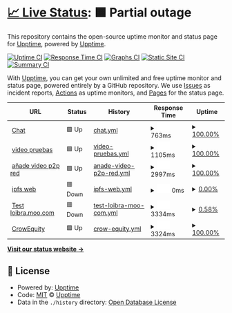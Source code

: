 # [📈 Live Status](https://demo.upptime.js.org): <!--live status--> **🟧 Partial outage**

This repository contains the open-source uptime monitor and status page for [Upptime](https://upptime.js.org), powered by [Upptime](https://github.com/upptime/upptime).

[![Uptime CI](https://github.com/upptime/upptime/workflows/Uptime%20CI/badge.svg)](https://github.com/upptime/upptime/actions?query=workflow%3A%22Uptime+CI%22)
[![Response Time CI](https://github.com/upptime/upptime/workflows/Response%20Time%20CI/badge.svg)](https://github.com/upptime/upptime/actions?query=workflow%3A%22Response+Time+CI%22)
[![Graphs CI](https://github.com/upptime/upptime/workflows/Graphs%20CI/badge.svg)](https://github.com/upptime/upptime/actions?query=workflow%3A%22Graphs+CI%22)
[![Static Site CI](https://github.com/upptime/upptime/workflows/Static%20Site%20CI/badge.svg)](https://github.com/upptime/upptime/actions?query=workflow%3A%22Static+Site+CI%22)
[![Summary CI](https://github.com/upptime/upptime/workflows/Summary%20CI/badge.svg)](https://github.com/upptime/upptime/actions?query=workflow%3A%22Summary+CI%22)

With [Upptime](https://upptime.js.org), you can get your own unlimited and free uptime monitor and status page, powered entirely by a GitHub repository. We use [Issues](https://github.com/upptime/upptime/issues) as incident reports, [Actions](https://github.com/upptime/upptime/actions) as uptime monitors, and [Pages](https://demo.upptime.js.org) for the status page.

<!--start: status pages-->
<!-- This summary is generated by Upptime (https://github.com/upptime/upptime) -->
<!-- Do not edit this manually, your changes will be overwritten -->
<!-- prettier-ignore -->
| URL | Status | History | Response Time | Uptime |
| --- | ------ | ------- | ------------- | ------ |
| <img alt="" src="https://favicons.githubusercontent.com/ipfs.io" height="13"> [Chat](https://ipfs.io/ipfs/QmUds9SgdzLSMLvGv3NdUsmkKzYbAUsf6HQkKCDv4gshrP) | 🟩 Up | [chat.yml](https://github.com/aratan/Monitorizaci-n/commits/HEAD/history/chat.yml) | <details><summary><img alt="Response time graph" src="./graphs/chat/response-time-week.png" height="20"> 763ms</summary><br><a href="https://demo.upptime.js.org/history/chat"><img alt="Response time 1316" src="https://img.shields.io/endpoint?url=https%3A%2F%2Fraw.githubusercontent.com%2Faratan%2FMonitorizaci-n%2FHEAD%2Fapi%2Fchat%2Fresponse-time.json"></a><br><a href="https://demo.upptime.js.org/history/chat"><img alt="24-hour response time 38" src="https://img.shields.io/endpoint?url=https%3A%2F%2Fraw.githubusercontent.com%2Faratan%2FMonitorizaci-n%2FHEAD%2Fapi%2Fchat%2Fresponse-time-day.json"></a><br><a href="https://demo.upptime.js.org/history/chat"><img alt="7-day response time 763" src="https://img.shields.io/endpoint?url=https%3A%2F%2Fraw.githubusercontent.com%2Faratan%2FMonitorizaci-n%2FHEAD%2Fapi%2Fchat%2Fresponse-time-week.json"></a><br><a href="https://demo.upptime.js.org/history/chat"><img alt="30-day response time 1560" src="https://img.shields.io/endpoint?url=https%3A%2F%2Fraw.githubusercontent.com%2Faratan%2FMonitorizaci-n%2FHEAD%2Fapi%2Fchat%2Fresponse-time-month.json"></a><br><a href="https://demo.upptime.js.org/history/chat"><img alt="1-year response time 1316" src="https://img.shields.io/endpoint?url=https%3A%2F%2Fraw.githubusercontent.com%2Faratan%2FMonitorizaci-n%2FHEAD%2Fapi%2Fchat%2Fresponse-time-year.json"></a></details> | <details><summary><a href="https://demo.upptime.js.org/history/chat">100.00%</a></summary><a href="https://demo.upptime.js.org/history/chat"><img alt="All-time uptime 99.68%" src="https://img.shields.io/endpoint?url=https%3A%2F%2Fraw.githubusercontent.com%2Faratan%2FMonitorizaci-n%2FHEAD%2Fapi%2Fchat%2Fuptime.json"></a><br><a href="https://demo.upptime.js.org/history/chat"><img alt="24-hour uptime 100.00%" src="https://img.shields.io/endpoint?url=https%3A%2F%2Fraw.githubusercontent.com%2Faratan%2FMonitorizaci-n%2FHEAD%2Fapi%2Fchat%2Fuptime-day.json"></a><br><a href="https://demo.upptime.js.org/history/chat"><img alt="7-day uptime 100.00%" src="https://img.shields.io/endpoint?url=https%3A%2F%2Fraw.githubusercontent.com%2Faratan%2FMonitorizaci-n%2FHEAD%2Fapi%2Fchat%2Fuptime-week.json"></a><br><a href="https://demo.upptime.js.org/history/chat"><img alt="30-day uptime 99.91%" src="https://img.shields.io/endpoint?url=https%3A%2F%2Fraw.githubusercontent.com%2Faratan%2FMonitorizaci-n%2FHEAD%2Fapi%2Fchat%2Fuptime-month.json"></a><br><a href="https://demo.upptime.js.org/history/chat"><img alt="1-year uptime 99.68%" src="https://img.shields.io/endpoint?url=https%3A%2F%2Fraw.githubusercontent.com%2Faratan%2FMonitorizaci-n%2FHEAD%2Fapi%2Fchat%2Fuptime-year.json"></a></details>
| <img alt="" src="https://favicons.githubusercontent.com/ipfs.io" height="13"> [video pruebas](https://ipfs.io/ipfs/QmXbgJEuzsKSKuF8gUCjKd5J3WCRNSP7fXfuMh6C3WMF64) | 🟩 Up | [video-pruebas.yml](https://github.com/aratan/Monitorizaci-n/commits/HEAD/history/video-pruebas.yml) | <details><summary><img alt="Response time graph" src="./graphs/video-pruebas/response-time-week.png" height="20"> 1105ms</summary><br><a href="https://demo.upptime.js.org/history/video-pruebas"><img alt="Response time 1004" src="https://img.shields.io/endpoint?url=https%3A%2F%2Fraw.githubusercontent.com%2Faratan%2FMonitorizaci-n%2FHEAD%2Fapi%2Fvideo-pruebas%2Fresponse-time.json"></a><br><a href="https://demo.upptime.js.org/history/video-pruebas"><img alt="24-hour response time 6" src="https://img.shields.io/endpoint?url=https%3A%2F%2Fraw.githubusercontent.com%2Faratan%2FMonitorizaci-n%2FHEAD%2Fapi%2Fvideo-pruebas%2Fresponse-time-day.json"></a><br><a href="https://demo.upptime.js.org/history/video-pruebas"><img alt="7-day response time 1105" src="https://img.shields.io/endpoint?url=https%3A%2F%2Fraw.githubusercontent.com%2Faratan%2FMonitorizaci-n%2FHEAD%2Fapi%2Fvideo-pruebas%2Fresponse-time-week.json"></a><br><a href="https://demo.upptime.js.org/history/video-pruebas"><img alt="30-day response time 1253" src="https://img.shields.io/endpoint?url=https%3A%2F%2Fraw.githubusercontent.com%2Faratan%2FMonitorizaci-n%2FHEAD%2Fapi%2Fvideo-pruebas%2Fresponse-time-month.json"></a><br><a href="https://demo.upptime.js.org/history/video-pruebas"><img alt="1-year response time 1004" src="https://img.shields.io/endpoint?url=https%3A%2F%2Fraw.githubusercontent.com%2Faratan%2FMonitorizaci-n%2FHEAD%2Fapi%2Fvideo-pruebas%2Fresponse-time-year.json"></a></details> | <details><summary><a href="https://demo.upptime.js.org/history/video-pruebas">100.00%</a></summary><a href="https://demo.upptime.js.org/history/video-pruebas"><img alt="All-time uptime 93.64%" src="https://img.shields.io/endpoint?url=https%3A%2F%2Fraw.githubusercontent.com%2Faratan%2FMonitorizaci-n%2FHEAD%2Fapi%2Fvideo-pruebas%2Fuptime.json"></a><br><a href="https://demo.upptime.js.org/history/video-pruebas"><img alt="24-hour uptime 100.00%" src="https://img.shields.io/endpoint?url=https%3A%2F%2Fraw.githubusercontent.com%2Faratan%2FMonitorizaci-n%2FHEAD%2Fapi%2Fvideo-pruebas%2Fuptime-day.json"></a><br><a href="https://demo.upptime.js.org/history/video-pruebas"><img alt="7-day uptime 100.00%" src="https://img.shields.io/endpoint?url=https%3A%2F%2Fraw.githubusercontent.com%2Faratan%2FMonitorizaci-n%2FHEAD%2Fapi%2Fvideo-pruebas%2Fuptime-week.json"></a><br><a href="https://demo.upptime.js.org/history/video-pruebas"><img alt="30-day uptime 95.29%" src="https://img.shields.io/endpoint?url=https%3A%2F%2Fraw.githubusercontent.com%2Faratan%2FMonitorizaci-n%2FHEAD%2Fapi%2Fvideo-pruebas%2Fuptime-month.json"></a><br><a href="https://demo.upptime.js.org/history/video-pruebas"><img alt="1-year uptime 93.64%" src="https://img.shields.io/endpoint?url=https%3A%2F%2Fraw.githubusercontent.com%2Faratan%2FMonitorizaci-n%2FHEAD%2Fapi%2Fvideo-pruebas%2Fuptime-year.json"></a></details>
| <img alt="" src="https://favicons.githubusercontent.com/ipfs.io" height="13"> [añade video p2p red](https://ipfs.io/ipfs/QmQN5zrqUDQMmx9u491F7Hc2fd3RUrpzwCKX4RwPoorqAv) | 🟩 Up | [anade-video-p2p-red.yml](https://github.com/aratan/Monitorizaci-n/commits/HEAD/history/anade-video-p2p-red.yml) | <details><summary><img alt="Response time graph" src="./graphs/anade-video-p2p-red/response-time-week.png" height="20"> 2997ms</summary><br><a href="https://demo.upptime.js.org/history/anade-video-p2p-red"><img alt="Response time 1021" src="https://img.shields.io/endpoint?url=https%3A%2F%2Fraw.githubusercontent.com%2Faratan%2FMonitorizaci-n%2FHEAD%2Fapi%2Fanade-video-p2p-red%2Fresponse-time.json"></a><br><a href="https://demo.upptime.js.org/history/anade-video-p2p-red"><img alt="24-hour response time 28" src="https://img.shields.io/endpoint?url=https%3A%2F%2Fraw.githubusercontent.com%2Faratan%2FMonitorizaci-n%2FHEAD%2Fapi%2Fanade-video-p2p-red%2Fresponse-time-day.json"></a><br><a href="https://demo.upptime.js.org/history/anade-video-p2p-red"><img alt="7-day response time 2997" src="https://img.shields.io/endpoint?url=https%3A%2F%2Fraw.githubusercontent.com%2Faratan%2FMonitorizaci-n%2FHEAD%2Fapi%2Fanade-video-p2p-red%2Fresponse-time-week.json"></a><br><a href="https://demo.upptime.js.org/history/anade-video-p2p-red"><img alt="30-day response time 1623" src="https://img.shields.io/endpoint?url=https%3A%2F%2Fraw.githubusercontent.com%2Faratan%2FMonitorizaci-n%2FHEAD%2Fapi%2Fanade-video-p2p-red%2Fresponse-time-month.json"></a><br><a href="https://demo.upptime.js.org/history/anade-video-p2p-red"><img alt="1-year response time 1021" src="https://img.shields.io/endpoint?url=https%3A%2F%2Fraw.githubusercontent.com%2Faratan%2FMonitorizaci-n%2FHEAD%2Fapi%2Fanade-video-p2p-red%2Fresponse-time-year.json"></a></details> | <details><summary><a href="https://demo.upptime.js.org/history/anade-video-p2p-red">100.00%</a></summary><a href="https://demo.upptime.js.org/history/anade-video-p2p-red"><img alt="All-time uptime 99.42%" src="https://img.shields.io/endpoint?url=https%3A%2F%2Fraw.githubusercontent.com%2Faratan%2FMonitorizaci-n%2FHEAD%2Fapi%2Fanade-video-p2p-red%2Fuptime.json"></a><br><a href="https://demo.upptime.js.org/history/anade-video-p2p-red"><img alt="24-hour uptime 100.00%" src="https://img.shields.io/endpoint?url=https%3A%2F%2Fraw.githubusercontent.com%2Faratan%2FMonitorizaci-n%2FHEAD%2Fapi%2Fanade-video-p2p-red%2Fuptime-day.json"></a><br><a href="https://demo.upptime.js.org/history/anade-video-p2p-red"><img alt="7-day uptime 100.00%" src="https://img.shields.io/endpoint?url=https%3A%2F%2Fraw.githubusercontent.com%2Faratan%2FMonitorizaci-n%2FHEAD%2Fapi%2Fanade-video-p2p-red%2Fuptime-week.json"></a><br><a href="https://demo.upptime.js.org/history/anade-video-p2p-red"><img alt="30-day uptime 99.95%" src="https://img.shields.io/endpoint?url=https%3A%2F%2Fraw.githubusercontent.com%2Faratan%2FMonitorizaci-n%2FHEAD%2Fapi%2Fanade-video-p2p-red%2Fuptime-month.json"></a><br><a href="https://demo.upptime.js.org/history/anade-video-p2p-red"><img alt="1-year uptime 99.42%" src="https://img.shields.io/endpoint?url=https%3A%2F%2Fraw.githubusercontent.com%2Faratan%2FMonitorizaci-n%2FHEAD%2Fapi%2Fanade-video-p2p-red%2Fuptime-year.json"></a></details>
| <img alt="" src="https://favicons.githubusercontent.com/ipfs.io" height="13"> [ipfs web](https://ipfs.io/ipns/k51qzi5uqu5dicjkm8zerzc187wessd8ibgwqscv3qx80shm53k9qivmfjmznr) | 🟥 Down | [ipfs-web.yml](https://github.com/aratan/Monitorizaci-n/commits/HEAD/history/ipfs-web.yml) | <details><summary><img alt="Response time graph" src="./graphs/ipfs-web/response-time-week.png" height="20"> 0ms</summary><br><a href="https://demo.upptime.js.org/history/ipfs-web"><img alt="Response time 1708" src="https://img.shields.io/endpoint?url=https%3A%2F%2Fraw.githubusercontent.com%2Faratan%2FMonitorizaci-n%2FHEAD%2Fapi%2Fipfs-web%2Fresponse-time.json"></a><br><a href="https://demo.upptime.js.org/history/ipfs-web"><img alt="24-hour response time 0" src="https://img.shields.io/endpoint?url=https%3A%2F%2Fraw.githubusercontent.com%2Faratan%2FMonitorizaci-n%2FHEAD%2Fapi%2Fipfs-web%2Fresponse-time-day.json"></a><br><a href="https://demo.upptime.js.org/history/ipfs-web"><img alt="7-day response time 0" src="https://img.shields.io/endpoint?url=https%3A%2F%2Fraw.githubusercontent.com%2Faratan%2FMonitorizaci-n%2FHEAD%2Fapi%2Fipfs-web%2Fresponse-time-week.json"></a><br><a href="https://demo.upptime.js.org/history/ipfs-web"><img alt="30-day response time 39" src="https://img.shields.io/endpoint?url=https%3A%2F%2Fraw.githubusercontent.com%2Faratan%2FMonitorizaci-n%2FHEAD%2Fapi%2Fipfs-web%2Fresponse-time-month.json"></a><br><a href="https://demo.upptime.js.org/history/ipfs-web"><img alt="1-year response time 1708" src="https://img.shields.io/endpoint?url=https%3A%2F%2Fraw.githubusercontent.com%2Faratan%2FMonitorizaci-n%2FHEAD%2Fapi%2Fipfs-web%2Fresponse-time-year.json"></a></details> | <details><summary><a href="https://demo.upptime.js.org/history/ipfs-web">0.00%</a></summary><a href="https://demo.upptime.js.org/history/ipfs-web"><img alt="All-time uptime 29.49%" src="https://img.shields.io/endpoint?url=https%3A%2F%2Fraw.githubusercontent.com%2Faratan%2FMonitorizaci-n%2FHEAD%2Fapi%2Fipfs-web%2Fuptime.json"></a><br><a href="https://demo.upptime.js.org/history/ipfs-web"><img alt="24-hour uptime 0.00%" src="https://img.shields.io/endpoint?url=https%3A%2F%2Fraw.githubusercontent.com%2Faratan%2FMonitorizaci-n%2FHEAD%2Fapi%2Fipfs-web%2Fuptime-day.json"></a><br><a href="https://demo.upptime.js.org/history/ipfs-web"><img alt="7-day uptime 0.00%" src="https://img.shields.io/endpoint?url=https%3A%2F%2Fraw.githubusercontent.com%2Faratan%2FMonitorizaci-n%2FHEAD%2Fapi%2Fipfs-web%2Fuptime-week.json"></a><br><a href="https://demo.upptime.js.org/history/ipfs-web"><img alt="30-day uptime 1.38%" src="https://img.shields.io/endpoint?url=https%3A%2F%2Fraw.githubusercontent.com%2Faratan%2FMonitorizaci-n%2FHEAD%2Fapi%2Fipfs-web%2Fuptime-month.json"></a><br><a href="https://demo.upptime.js.org/history/ipfs-web"><img alt="1-year uptime 29.49%" src="https://img.shields.io/endpoint?url=https%3A%2F%2Fraw.githubusercontent.com%2Faratan%2FMonitorizaci-n%2FHEAD%2Fapi%2Fipfs-web%2Fuptime-year.json"></a></details>
| <img alt="" src="https://favicons.githubusercontent.com/loibra.mooo.com" height="13"> [Test loibra.moo.com](http://loibra.mooo.com/) | 🟥 Down | [test-loibra-moo-com.yml](https://github.com/aratan/Monitorizaci-n/commits/HEAD/history/test-loibra-moo-com.yml) | <details><summary><img alt="Response time graph" src="./graphs/test-loibra-moo-com/response-time-week.png" height="20"> 3334ms</summary><br><a href="https://demo.upptime.js.org/history/test-loibra-moo-com"><img alt="Response time 3435" src="https://img.shields.io/endpoint?url=https%3A%2F%2Fraw.githubusercontent.com%2Faratan%2FMonitorizaci-n%2FHEAD%2Fapi%2Ftest-loibra-moo-com%2Fresponse-time.json"></a><br><a href="https://demo.upptime.js.org/history/test-loibra-moo-com"><img alt="24-hour response time 3210" src="https://img.shields.io/endpoint?url=https%3A%2F%2Fraw.githubusercontent.com%2Faratan%2FMonitorizaci-n%2FHEAD%2Fapi%2Ftest-loibra-moo-com%2Fresponse-time-day.json"></a><br><a href="https://demo.upptime.js.org/history/test-loibra-moo-com"><img alt="7-day response time 3334" src="https://img.shields.io/endpoint?url=https%3A%2F%2Fraw.githubusercontent.com%2Faratan%2FMonitorizaci-n%2FHEAD%2Fapi%2Ftest-loibra-moo-com%2Fresponse-time-week.json"></a><br><a href="https://demo.upptime.js.org/history/test-loibra-moo-com"><img alt="30-day response time 6282" src="https://img.shields.io/endpoint?url=https%3A%2F%2Fraw.githubusercontent.com%2Faratan%2FMonitorizaci-n%2FHEAD%2Fapi%2Ftest-loibra-moo-com%2Fresponse-time-month.json"></a><br><a href="https://demo.upptime.js.org/history/test-loibra-moo-com"><img alt="1-year response time 3435" src="https://img.shields.io/endpoint?url=https%3A%2F%2Fraw.githubusercontent.com%2Faratan%2FMonitorizaci-n%2FHEAD%2Fapi%2Ftest-loibra-moo-com%2Fresponse-time-year.json"></a></details> | <details><summary><a href="https://demo.upptime.js.org/history/test-loibra-moo-com">0.58%</a></summary><a href="https://demo.upptime.js.org/history/test-loibra-moo-com"><img alt="All-time uptime 50.07%" src="https://img.shields.io/endpoint?url=https%3A%2F%2Fraw.githubusercontent.com%2Faratan%2FMonitorizaci-n%2FHEAD%2Fapi%2Ftest-loibra-moo-com%2Fuptime.json"></a><br><a href="https://demo.upptime.js.org/history/test-loibra-moo-com"><img alt="24-hour uptime 2.22%" src="https://img.shields.io/endpoint?url=https%3A%2F%2Fraw.githubusercontent.com%2Faratan%2FMonitorizaci-n%2FHEAD%2Fapi%2Ftest-loibra-moo-com%2Fuptime-day.json"></a><br><a href="https://demo.upptime.js.org/history/test-loibra-moo-com"><img alt="7-day uptime 0.58%" src="https://img.shields.io/endpoint?url=https%3A%2F%2Fraw.githubusercontent.com%2Faratan%2FMonitorizaci-n%2FHEAD%2Fapi%2Ftest-loibra-moo-com%2Fuptime-week.json"></a><br><a href="https://demo.upptime.js.org/history/test-loibra-moo-com"><img alt="30-day uptime 15.96%" src="https://img.shields.io/endpoint?url=https%3A%2F%2Fraw.githubusercontent.com%2Faratan%2FMonitorizaci-n%2FHEAD%2Fapi%2Ftest-loibra-moo-com%2Fuptime-month.json"></a><br><a href="https://demo.upptime.js.org/history/test-loibra-moo-com"><img alt="1-year uptime 50.07%" src="https://img.shields.io/endpoint?url=https%3A%2F%2Fraw.githubusercontent.com%2Faratan%2FMonitorizaci-n%2FHEAD%2Fapi%2Ftest-loibra-moo-com%2Fuptime-year.json"></a></details>
| <img alt="" src="https://favicons.githubusercontent.com/ipfs.io" height="13"> [CrowEquity](https://ipfs.io/ipfs/QmUytJLQ82RGm5NJgedbDHcsB8qGYWQgfY4k1fhft1ehVX) | 🟩 Up | [crow-equity.yml](https://github.com/aratan/Monitorizaci-n/commits/HEAD/history/crow-equity.yml) | <details><summary><img alt="Response time graph" src="./graphs/crow-equity/response-time-week.png" height="20"> 3324ms</summary><br><a href="https://demo.upptime.js.org/history/crow-equity"><img alt="Response time 1346" src="https://img.shields.io/endpoint?url=https%3A%2F%2Fraw.githubusercontent.com%2Faratan%2FMonitorizaci-n%2FHEAD%2Fapi%2Fcrow-equity%2Fresponse-time.json"></a><br><a href="https://demo.upptime.js.org/history/crow-equity"><img alt="24-hour response time 20" src="https://img.shields.io/endpoint?url=https%3A%2F%2Fraw.githubusercontent.com%2Faratan%2FMonitorizaci-n%2FHEAD%2Fapi%2Fcrow-equity%2Fresponse-time-day.json"></a><br><a href="https://demo.upptime.js.org/history/crow-equity"><img alt="7-day response time 3324" src="https://img.shields.io/endpoint?url=https%3A%2F%2Fraw.githubusercontent.com%2Faratan%2FMonitorizaci-n%2FHEAD%2Fapi%2Fcrow-equity%2Fresponse-time-week.json"></a><br><a href="https://demo.upptime.js.org/history/crow-equity"><img alt="30-day response time 2199" src="https://img.shields.io/endpoint?url=https%3A%2F%2Fraw.githubusercontent.com%2Faratan%2FMonitorizaci-n%2FHEAD%2Fapi%2Fcrow-equity%2Fresponse-time-month.json"></a><br><a href="https://demo.upptime.js.org/history/crow-equity"><img alt="1-year response time 1346" src="https://img.shields.io/endpoint?url=https%3A%2F%2Fraw.githubusercontent.com%2Faratan%2FMonitorizaci-n%2FHEAD%2Fapi%2Fcrow-equity%2Fresponse-time-year.json"></a></details> | <details><summary><a href="https://demo.upptime.js.org/history/crow-equity">100.00%</a></summary><a href="https://demo.upptime.js.org/history/crow-equity"><img alt="All-time uptime 98.40%" src="https://img.shields.io/endpoint?url=https%3A%2F%2Fraw.githubusercontent.com%2Faratan%2FMonitorizaci-n%2FHEAD%2Fapi%2Fcrow-equity%2Fuptime.json"></a><br><a href="https://demo.upptime.js.org/history/crow-equity"><img alt="24-hour uptime 100.00%" src="https://img.shields.io/endpoint?url=https%3A%2F%2Fraw.githubusercontent.com%2Faratan%2FMonitorizaci-n%2FHEAD%2Fapi%2Fcrow-equity%2Fuptime-day.json"></a><br><a href="https://demo.upptime.js.org/history/crow-equity"><img alt="7-day uptime 100.00%" src="https://img.shields.io/endpoint?url=https%3A%2F%2Fraw.githubusercontent.com%2Faratan%2FMonitorizaci-n%2FHEAD%2Fapi%2Fcrow-equity%2Fuptime-week.json"></a><br><a href="https://demo.upptime.js.org/history/crow-equity"><img alt="30-day uptime 99.87%" src="https://img.shields.io/endpoint?url=https%3A%2F%2Fraw.githubusercontent.com%2Faratan%2FMonitorizaci-n%2FHEAD%2Fapi%2Fcrow-equity%2Fuptime-month.json"></a><br><a href="https://demo.upptime.js.org/history/crow-equity"><img alt="1-year uptime 98.40%" src="https://img.shields.io/endpoint?url=https%3A%2F%2Fraw.githubusercontent.com%2Faratan%2FMonitorizaci-n%2FHEAD%2Fapi%2Fcrow-equity%2Fuptime-year.json"></a></details>

<!--end: status pages-->

[**Visit our status website →**](https://demo.upptime.js.org)

## 📄 License

- Powered by: [Upptime](https://github.com/upptime/upptime)
- Code: [MIT](./LICENSE) © [Upptime](https://upptime.js.org)
- Data in the `./history` directory: [Open Database License](https://opendatacommons.org/licenses/odbl/1-0/)
